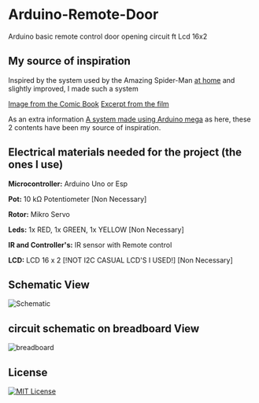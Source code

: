 
# Arduino-Remote-Door

Arduino basic remote control door opening circuit ft Lcd 16x2

## My source of inspiration

Inspired by the system used by the Amazing Spider-Man [at home](https://youtu.be/pBO0-xkMY0w?si=TUnO2XLkbzQelrSz&t=4) and slightly improved, I made such a system

[Image from the Comic Book](https://www.therpf.com/forums/attachments/comic-png.535385/)
[Excerpt from the film](https://youtu.be/pBO0-xkMY0w?si=TUnO2XLkbzQelrSz&t=4)

As an extra information [A system made using Arduino mega]( https://www.youtube.com/watch?v=GER345OR5FE) as here, these 2 contents have been my source of inspiration.

## Electrical materials needed for the project (the ones I use)

**Microcontroller:** Arduino Uno or Esp

**Pot:** 10 kΩ Potentiometer [Non Necessary]

**Rotor:** Mikro Servo 

**Leds:** 1x RED, 1x GREEN, 1x YELLOW [Non Necessary]

**IR and Controller's:** IR sensor with Remote control

**LCD:** LCD 16 x 2 [!NOT I2C CASUAL LCD'S I USED!] [Non Necessary]

  
## Schematic View

![Schematic](https://github.com/bayeggex/Arduino-Remote-Door/blob/main/Image/Screenshot%202023-11-29%20at%2019-04-05%20Circuit%20design%20Glorious%20Jaban-Fulffy%20Tinkercad.png?raw=true)

## circuit schematic on breadboard View

![breadboard](https://github.com/bayeggex/Arduino-Remote-Door/blob/main/Image/asfasfasfas.png?raw=true)

    
## License

[![MIT License](https://img.shields.io/badge/License-MIT-green.svg)](https://choosealicense.com/licenses/mit/)

  

